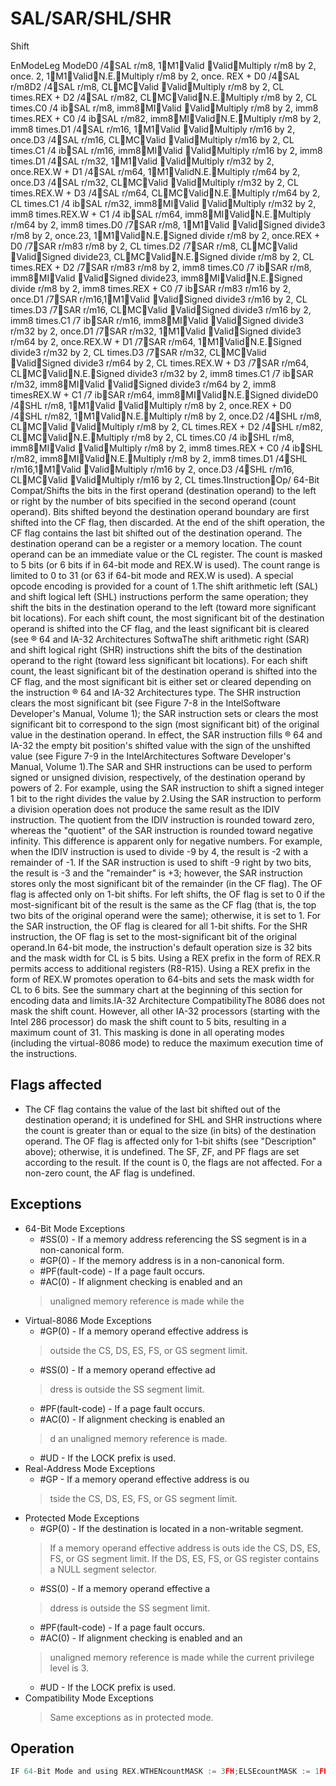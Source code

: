 # SAL/SAR/SHL/SHR

Shift

EnModeLeg ModeD0 /4SAL r/m8, 1M1Valid ValidMultiply r/m8 by 2, once.
2, 1M1ValidN.E.Multiply r/m8 by 2, once.
REX + D0 /4SAL r/m8D2 /4SAL r/m8, CLMCValid ValidMultiply r/m8 by 2, CL times.REX + D2 /4SAL r/m82, CLMCValidN.E.Multiply r/m8 by 2, CL times.C0 /4 ibSAL r/m8, imm8MIValid ValidMultiply r/m8 by 2, imm8 times.REX + C0 /4 ibSAL r/m82, imm8MIValidN.E.Multiply r/m8 by 2, imm8 times.D1 /4SAL r/m16, 1M1Valid ValidMultiply r/m16 by 2, once.D3 /4SAL r/m16, CLMCValid ValidMultiply r/m16 by 2, CL times.C1 /4 ibSAL r/m16, imm8MIValid ValidMultiply r/m16 by 2, imm8 times.D1 /4SAL r/m32, 1M1Valid ValidMultiply r/m32 by 2, once.REX.W + D1 /4SAL r/m64, 1M1ValidN.E.Multiply r/m64 by 2, once.D3 /4SAL r/m32, CLMCValid ValidMultiply r/m32 by 2, CL times.REX.W + D3 /4SAL r/m64, CLMCValidN.E.Multiply r/m64 by 2, CL times.C1 /4 ibSAL r/m32, imm8MIValid ValidMultiply r/m32 by 2, imm8 times.REX.W + C1 /4 ibSAL r/m64, imm8MIValidN.E.Multiply r/m64 by 2, imm8 times.D0 /7SAR r/m8, 1M1Valid ValidSigned divide3 r/m8 by 2, once.23, 1M1ValidN.E.Signed divide r/m8 by 2, once.REX + D0 /7SAR r/m83 r/m8 by 2, CL times.D2 /7SAR r/m8, CLMCValid ValidSigned divide23, CLMCValidN.E.Signed divide r/m8 by 2, CL times.REX + D2 /7SAR r/m83 r/m8 by 2, imm8 times.C0 /7 ibSAR r/m8, imm8MIValid ValidSigned divide23, imm8MIValidN.E.Signed divide r/m8 by 2, imm8 times.REX + C0 /7 ibSAR r/m83 r/m16 by 2, once.D1 /7SAR r/m16,1M1Valid ValidSigned divide3 r/m16 by 2, CL times.D3 /7SAR r/m16, CLMCValid ValidSigned divide3 r/m16 by 2, imm8 times.C1 /7 ibSAR r/m16, imm8MIValid ValidSigned divide3 r/m32 by 2, once.D1 /7SAR r/m32, 1M1Valid ValidSigned divide3 r/m64 by 2, once.REX.W + D1 /7SAR r/m64, 1M1ValidN.E.Signed divide3 r/m32 by 2, CL times.D3 /7SAR r/m32, CLMCValid ValidSigned divide3 r/m64 by 2, CL times.REX.W + D3 /7SAR r/m64, CLMCValidN.E.Signed divide3 r/m32 by 2, imm8 times.C1 /7 ibSAR r/m32, imm8MIValid ValidSigned divide3 r/m64 by 2, imm8 timesREX.W + C1 /7 ibSAR r/m64, imm8MIValidN.E.Signed divideD0 /4SHL r/m8, 1M1Valid ValidMultiply r/m8 by 2, once.REX + D0 /4SHL r/m82, 1M1ValidN.E.Multiply r/m8 by 2, once.D2 /4SHL r/m8, CLMCValid ValidMultiply r/m8 by 2, CL times.REX + D2 /4SHL r/m82, CLMCValidN.E.Multiply r/m8 by 2, CL times.C0 /4 ibSHL r/m8, imm8MIValid ValidMultiply r/m8 by 2, imm8 times.REX + C0 /4 ibSHL r/m82, imm8MIValidN.E.Multiply r/m8 by 2, imm8 times.D1 /4SHL r/m16,1M1Valid ValidMultiply r/m16 by 2, once.D3 /4SHL r/m16, CLMCValid ValidMultiply r/m16 by 2, CL times.1InstructionOp/ 64-Bit Compat/Shifts the bits in the first operand (destination operand) to the left or right by the number of bits specified in the second operand (count operand).
Bits shifted beyond the destination operand boundary are first shifted into the CF flag, then discarded.
At the end of the shift operation, the CF flag contains the last bit shifted out of the destination operand.
The destination operand can be a register or a memory location.
The count operand can be an immediate value or the CL register.
The count is masked to 5 bits (or 6 bits if in 64-bit mode and REX.W is used).
The count range is limited to 0 to 31 (or 63 if 64-bit mode and REX.W is used).
A special opcode encoding is provided for a count of 1.The shift arithmetic left (SAL) and shift logical left (SHL) instructions perform the same operation; they shift the bits in the destination operand to the left (toward more significant bit locations).
For each shift count, the most significant bit of the destination operand is shifted into the CF flag, and the least significant bit is cleared (see ® 64 and IA-32 Architectures SoftwaThe shift arithmetic right (SAR) and shift logical right (SHR) instructions shift the bits of the destination operand to the right (toward less significant bit locations).
For each shift count, the least significant bit of the destination operand is shifted into the CF flag, and the most significant bit is either set or cleared depending on the instruction ® 64 and IA-32 Architectures type.
The SHR instruction clears the most significant bit (see Figure 7-8 in the IntelSoftware Developer's Manual, Volume 1); the SAR instruction sets or clears the most significant bit to correspond to the sign (most significant bit) of the original value in the destination operand.
In effect, the SAR instruction fills ® 64 and IA-32 the empty bit position's shifted value with the sign of the unshifted value (see Figure 7-9 in the IntelArchitectures Software Developer's Manual, Volume 1).The SAR and SHR instructions can be used to perform signed or unsigned division, respectively, of the destination operand by powers of 2.
For example, using the SAR instruction to shift a signed integer 1 bit to the right divides the value by 2.Using the SAR instruction to perform a division operation does not produce the same result as the IDIV instruction.
The quotient from the IDIV instruction is rounded toward zero, whereas the "quotient" of the SAR instruction is rounded toward negative infinity.
This difference is apparent only for negative numbers.
For example, when the IDIV instruction is used to divide -9 by 4, the result is -2 with a remainder of -1.
If the SAR instruction is used to shift -9 right by two bits, the result is -3 and the "remainder" is +3; however, the SAR instruction stores only the most significant bit of the remainder (in the CF flag).
The OF flag is affected only on 1-bit shifts.
For left shifts, the OF flag is set to 0 if the most-significant bit of the result is the same as the CF flag (that is, the top two bits of the original operand were the same); otherwise, it is set to 1.
For the SAR instruction, the OF flag is cleared for all 1-bit shifts.
For the SHR instruction, the OF flag is set to the most-significant bit of the original operand.In 64-bit mode, the instruction's default operation size is 32 bits and the mask width for CL is 5 bits.
Using a REX prefix in the form of REX.R permits access to additional registers (R8-R15).
Using a REX prefix in the form of REX.W promotes operation to 64-bits and sets the mask width for CL to 6 bits.
See the summary chart at the beginning of this section for encoding data and limits.IA-32 Architecture CompatibilityThe 8086 does not mask the shift count.
However, all other IA-32 processors (starting with the Intel 286 processor) do mask the shift count to 5 bits, resulting in a maximum count of 31.
This masking is done in all operating modes (including the virtual-8086 mode) to reduce the maximum execution time of the instructions.

## Flags affected

- The CF flag contains the value of the last bit shifted out of the destination operand; it is undefined for SHL and SHR instructions where the count is greater than or equal to the size (in bits) of the destination operand. The OF flag is affected only for 1-bit shifts (see "Description" above); otherwise, it is undefined. The SF, ZF, and PF flags are set according to the result. If the count is 0, the flags are not affected. For a non-zero count, the AF flag is undefined.

## Exceptions

- 64-Bit Mode Exceptions
  - #SS(0) - If a memory address referencing the SS segment is in a non-canonical form.
  - #GP(0) - If the memory address is in a non-canonical form.
  - #PF(fault-code) - If a page fault occurs.
  - #AC(0) - If alignment checking is enabled and an
  > unaligned memory reference is made while the 
- Virtual-8086 Mode Exceptions
  - #GP(0) - If a memory operand effective address is
  > outside the CS, DS, ES, FS, or GS segment limit.
  - #SS(0) - If a memory operand effective ad
  > dress is outside the SS segment limit.
  - #PF(fault-code) - If a page fault occurs.
  - #AC(0) - If alignment checking is enabled an
  > d an unaligned memory reference is made.
  - #UD - If the LOCK prefix is used.
- Real-Address Mode Exceptions
  - #GP - If a memory operand effective address is ou
  > tside the CS, DS, ES, FS, or GS segment limit.
- Protected Mode Exceptions
  - #GP(0) - If the destination is located in a non-writable segment.
  > If a memory operand effective address is outs
  > ide the CS, DS, ES, FS, or GS segment limit.
  > If the DS, ES, FS, or GS register contains a NULL segment selector.
  - #SS(0) - If a memory operand effective a
  > ddress is outside the SS segment limit.
  - #PF(fault-code) - If a page fault occurs.
  - #AC(0) - If alignment checking is enabled and an
  > unaligned memory reference is made while the 
  > current privilege level is 3.
  - #UD - If the LOCK prefix is used.
- Compatibility Mode Exceptions
  > Same exceptions as in protected mode.

## Operation

```C
IF 64-Bit Mode and using REX.WTHENcountMASK := 3FH;ELSEcountMASK := 1FH;FItempCOUNT := (COUNT AND countMASK);tempDEST := DEST; 0)WHILE (tempCOUNT DOIF instruction is SAL or SHLTHEN CF := MSB(DEST);ELSE (* Instruction is SAR or SHR *)CF := LSB(DEST);FI;IF instruction is SAL or SHLTHEN  2;DEST := DEST THEN DEST := DEST / 2; (* Signed divide, rounding toward negative infinity *)ELSE (* Instruction is SHR *)DEST := DEST / 2 ; (* Unsigned divide *)FI;FI;tempCOUNT := tempCOUNT - 1;OD;(* Determine overflow for the various instructions *) 1IF (COUNT and countMASK) =THENIF instruction is SAL or SHLTHEN OF := MSB(DEST) XOR CF;ELSE IF instruction is SARTHEN OF := 0;ELSE (* Instruction is SHR *)OF := MSB(tempDEST);FI;FI; ELSE IF (COUNT AND countMASK) =0THENAll flags unchanged;ELSE (* COUNT not 1 or 0 *)OF := undefined;FI;FI;
```
